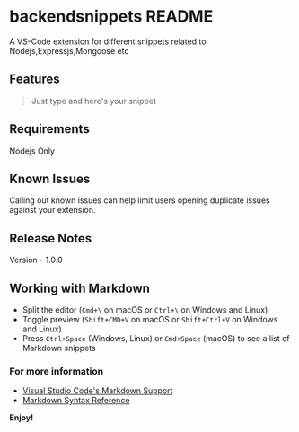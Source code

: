 # backendsnippets README

A VS-Code extension for different snippets related to Nodejs,Expressjs,Mongoose etc

## Features

> Just type and here's your snippet

## Requirements

Nodejs Only


## Known Issues

Calling out known issues can help limit users opening duplicate issues against your extension.

## Release Notes

Version - 1.0.0

## Working with Markdown


* Split the editor (`Cmd+\` on macOS or `Ctrl+\` on Windows and Linux)
* Toggle preview (`Shift+CMD+V` on macOS or `Shift+Ctrl+V` on Windows and Linux)
* Press `Ctrl+Space` (Windows, Linux) or `Cmd+Space` (macOS) to see a list of Markdown snippets

### For more information

* [Visual Studio Code's Markdown Support](http://code.visualstudio.com/docs/languages/markdown)
* [Markdown Syntax Reference](https://help.github.com/articles/markdown-basics/)

**Enjoy!**
